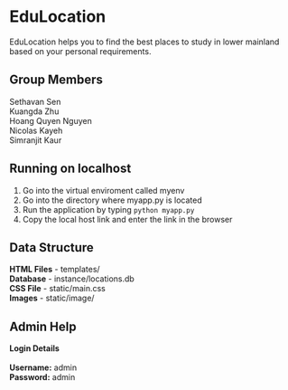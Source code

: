 # EduLocation
EduLocation helps you to find the best places to study in lower mainland based on your personal requirements.

## Group Members
Sethavan Sen <br>
Kuangda Zhu <br>
Hoang Quyen Nguyen <br>
Nicolas Kayeh <br>
Simranjit Kaur <br>

## Running on localhost
1. Go into the virtual enviroment called myenv
2. Go into the directory where myapp.py is located
3. Run the application by typing `python myapp.py`
4. Copy the local host link and enter the link in the browser

## Data Structure
**HTML Files** - templates/ <br>
**Database** - instance/locations.db <br>
**CSS File** - static/main.css <br>
**Images** - static/image/ <br>

## Admin Help
**Login Details** <br> <br>
**Username:** admin <br>
**Password:** admin <br>
